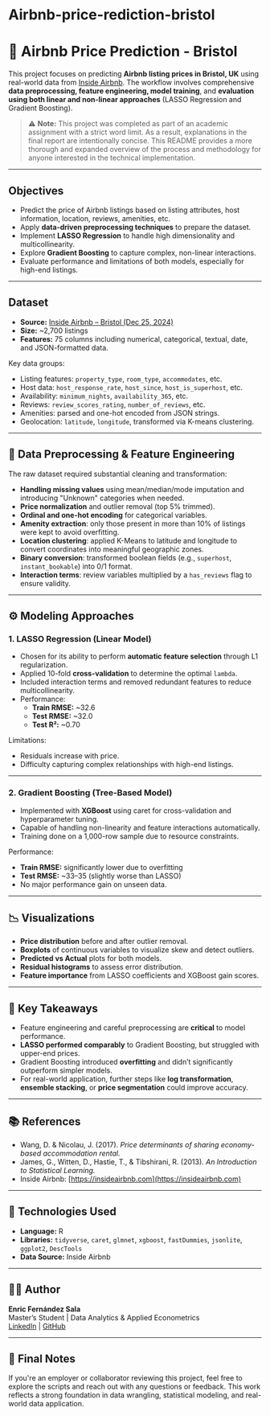 # Airbnb-price-rediction-bristol
# 🏡 Airbnb Price Prediction - Bristol

This project focuses on predicting **Airbnb listing prices in Bristol, UK** using real-world data from [Inside Airbnb](http://insideairbnb.com/). The workflow involves comprehensive **data preprocessing, feature engineering, model training**, and **evaluation using both linear and non-linear approaches** (LASSO Regression and Gradient Boosting).

> ⚠️ **Note:** This project was completed as part of an academic assignment with a strict word limit. As a result, explanations in the final report are intentionally concise. This README provides a more thorough and expanded overview of the process and methodology for anyone interested in the technical implementation.

---

## Objectives

- Predict the price of Airbnb listings based on listing attributes, host information, location, reviews, amenities, etc.
- Apply **data-driven preprocessing techniques** to prepare the dataset.
- Implement **LASSO Regression** to handle high dimensionality and multicollinearity.
- Explore **Gradient Boosting** to capture complex, non-linear interactions.
- Evaluate performance and limitations of both models, especially for high-end listings.

---

## Dataset

- **Source:** [Inside Airbnb – Bristol (Dec 25, 2024)](https://data.insideairbnb.com/united-kingdom/england/bristol/)
- **Size:** ~2,700 listings
- **Features:** 75 columns including numerical, categorical, textual, date, and JSON-formatted data.

Key data groups:
- Listing features: `property_type`, `room_type`, `accommodates`, etc.
- Host data: `host_response_rate`, `host_since`, `host_is_superhost`, etc.
- Availability: `minimum_nights`, `availability_365`, etc.
- Reviews: `review_scores_rating`, `number_of_reviews`, etc.
- Amenities: parsed and one-hot encoded from JSON strings.
- Geolocation: `latitude`, `longitude`, transformed via K-means clustering.

---

## 🧼 Data Preprocessing & Feature Engineering

The raw dataset required substantial cleaning and transformation:

- **Handling missing values** using mean/median/mode imputation and introducing "Unknown" categories when needed.
- **Price normalization** and outlier removal (top 5% trimmed).
- **Ordinal and one-hot encoding** for categorical variables.
- **Amenity extraction**: only those present in more than 10% of listings were kept to avoid overfitting.
- **Location clustering**: applied K-Means to latitude and longitude to convert coordinates into meaningful geographic zones.
- **Binary conversion**: transformed boolean fields (e.g., `superhost`, `instant_bookable`) into 0/1 format.
- **Interaction terms**: review variables multiplied by a `has_reviews` flag to ensure validity.

---

## ⚙️ Modeling Approaches

### 1. **LASSO Regression (Linear Model)**

- Chosen for its ability to perform **automatic feature selection** through L1 regularization.
- Applied 10-fold **cross-validation** to determine the optimal `lambda`.
- Included interaction terms and removed redundant features to reduce multicollinearity.
- Performance:
  - **Train RMSE:** ~32.6
  - **Test RMSE:** ~32.0
  - **Test R²:** ~0.70

Limitations:
- Residuals increase with price.
- Difficulty capturing complex relationships with high-end listings.

---

### 2. **Gradient Boosting (Tree-Based Model)**

- Implemented with **XGBoost** using caret for cross-validation and hyperparameter tuning.
- Capable of handling non-linearity and feature interactions automatically.
- Training done on a 1,000-row sample due to resource constraints.

Performance:
- **Train RMSE:** significantly lower due to overfitting
- **Test RMSE:** ~33–35 (slightly worse than LASSO)
- No major performance gain on unseen data.

---

## 📉 Visualizations

- **Price distribution** before and after outlier removal.
- **Boxplots** of continuous variables to visualize skew and detect outliers.
- **Predicted vs Actual** plots for both models.
- **Residual histograms** to assess error distribution.
- **Feature importance** from LASSO coefficients and XGBoost gain scores.

---

## 🧠 Key Takeaways

- Feature engineering and careful preprocessing are **critical** to model performance.
- **LASSO performed comparably** to Gradient Boosting, but struggled with upper-end prices.
- Gradient Boosting introduced **overfitting** and didn’t significantly outperform simpler models.
- For real-world application, further steps like **log transformation**, **ensemble stacking**, or **price segmentation** could improve accuracy.

---

## 📚 References

- Wang, D. & Nicolau, J. (2017). *Price determinants of sharing economy-based accommodation rental.*
- James, G., Witten, D., Hastie, T., & Tibshirani, R. (2013). *An Introduction to Statistical Learning.*
- Inside Airbnb: [https://insideairbnb.com](https://insideairbnb.com)

---

## 🧩 Technologies Used

- **Language:** R
- **Libraries:** `tidyverse`, `caret`, `glmnet`, `xgboost`, `fastDummies`, `jsonlite`, `ggplot2`, `DescTools`
- **Data Source:** Inside Airbnb

---

## 🙋‍♂️ Author

**Enric Fernández Sala**  
Master’s Student | Data Analytics & Applied Econometrics  
[LinkedIn](#) | [GitHub](https://github.com/yourusername)

---

## 📝 Final Notes

If you're an employer or collaborator reviewing this project, feel free to explore the scripts and reach out with any questions or feedback. This work reflects a strong foundation in data wrangling, statistical modeling, and real-world data application.

